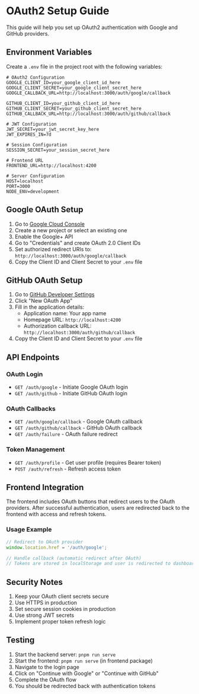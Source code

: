 # OAuth2 Setup Guide

This guide will help you set up OAuth2 authentication with Google and GitHub providers.

## Environment Variables

Create a `.env` file in the project root with the following variables:

```env
# OAuth2 Configuration
GOOGLE_CLIENT_ID=your_google_client_id_here
GOOGLE_CLIENT_SECRET=your_google_client_secret_here
GOOGLE_CALLBACK_URL=http://localhost:3000/auth/google/callback

GITHUB_CLIENT_ID=your_github_client_id_here
GITHUB_CLIENT_SECRET=your_github_client_secret_here
GITHUB_CALLBACK_URL=http://localhost:3000/auth/github/callback

# JWT Configuration
JWT_SECRET=your_jwt_secret_key_here
JWT_EXPIRES_IN=7d

# Session Configuration
SESSION_SECRET=your_session_secret_here

# Frontend URL
FRONTEND_URL=http://localhost:4200

# Server Configuration
HOST=localhost
PORT=3000
NODE_ENV=development
```

## Google OAuth Setup

1. Go to [Google Cloud Console](https://console.cloud.google.com/)
2. Create a new project or select an existing one
3. Enable the Google+ API
4. Go to "Credentials" and create OAuth 2.0 Client IDs
5. Set authorized redirect URIs to: `http://localhost:3000/auth/google/callback`
6. Copy the Client ID and Client Secret to your `.env` file

## GitHub OAuth Setup

1. Go to [GitHub Developer Settings](https://github.com/settings/developers)
2. Click "New OAuth App"
3. Fill in the application details:
   - Application name: Your app name
   - Homepage URL: `http://localhost:4200`
   - Authorization callback URL: `http://localhost:3000/auth/github/callback`
4. Copy the Client ID and Client Secret to your `.env` file

## API Endpoints

### OAuth Login

- `GET /auth/google` - Initiate Google OAuth login
- `GET /auth/github` - Initiate GitHub OAuth login

### OAuth Callbacks

- `GET /auth/google/callback` - Google OAuth callback
- `GET /auth/github/callback` - GitHub OAuth callback
- `GET /auth/failure` - OAuth failure redirect

### Token Management

- `GET /auth/profile` - Get user profile (requires Bearer token)
- `POST /auth/refresh` - Refresh access token

## Frontend Integration

The frontend includes OAuth buttons that redirect users to the OAuth providers. After successful authentication, users are redirected back to the frontend with access and refresh tokens.

### Usage Example

```typescript
// Redirect to OAuth provider
window.location.href = '/auth/google';

// Handle callback (automatic redirect after OAuth)
// Tokens are stored in localStorage and user is redirected to dashboard
```

## Security Notes

1. Keep your OAuth client secrets secure
2. Use HTTPS in production
3. Set secure session cookies in production
4. Use strong JWT secrets
5. Implement proper token refresh logic

## Testing

1. Start the backend server: `pnpm run serve`
2. Start the frontend: `pnpm run serve` (in frontend package)
3. Navigate to the login page
4. Click on "Continue with Google" or "Continue with GitHub"
5. Complete the OAuth flow
6. You should be redirected back with authentication tokens
